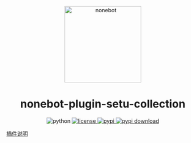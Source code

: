 <p align="center">
  <a href="https://v2.nonebot.dev/"><img src="https://v2.nonebot.dev/logo.png" width="200" height="200" alt="nonebot"></a>
</p>
<div align="center">

# nonebot-plugin-setu-collection

<img src="https://img.shields.io/badge/python-3.12+-blue.svg" alt="python">
<a href="./LICENSE">
  <img src="https://img.shields.io/github/license/KarisAya/nonebot_plugin_setu_collection.svg" alt="license">
</a>
<a href="https://pypi.python.org/pypi/nonebot_plugin_setu_collection">
  <img src="https://img.shields.io/pypi/v/nonebot_plugin_setu_collection.svg" alt="pypi">
</a>
<a href="https://pypi.python.org/pypi/nonebot_plugin_setu_collection">
  <img src="https://img.shields.io/pypi/dm/nonebot_plugin_setu_collection" alt="pypi download">
</a>

</div>

[插件说明](https://github.com/clovers-project/clovers-setu-collection)
